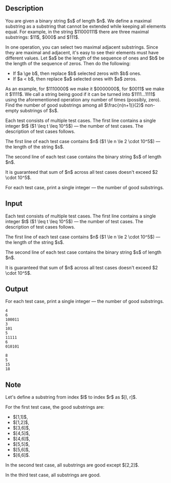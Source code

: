 ## Description

<div><p>You are given a binary string $s$ of length $n$. We define a <span class="tex-font-style-it">maximal substring</span> as a substring that cannot be extended while keeping all elements equal. For example, in the string $11000111$ there are three maximal substrings: $11$, $000$ and $111$.</p><p>In one operation, you can select two maximal adjacent substrings. Since they are maximal and adjacent, it's easy to see their elements must have different values. Let $a$ be the length of the sequence of ones and $b$ be the length of the sequence of zeros. Then do the following:</p><ul><li> If $a \ge b$, then replace $b$ selected zeros with $b$ ones. </li><li> If $a &lt; b$, then replace $a$ selected ones with $a$ zeros.</li></ul><p>As an example, for $1110000$ we make it $0000000$, for $0011$ we make it $1111$. We call a string being <span class="tex-font-style-it">good</span> if it can be turned into $1111...1111$ using the aforementioned operation any number of times (possibly, zero). Find the number of good substrings among all $\frac{n(n+1)}{2}$ non-empty substrings of $s$.</p></div><div class="input-specification"><p>Each test consists of multiple test cases. The first line contains a single integer $t$ ($1 \leq t \leq 10^5$) — the number of test cases. The description of test cases follows.</p><p>The first line of each test case contains $n$ ($1 \le n \le 2 \cdot 10^5$) — the length of the string $s$.</p><p>The second line of each test case contains the binary string $s$ of length $n$. </p><p>It is guaranteed that sum of $n$ across all test cases doesn't exceed $2 \cdot 10^5$.</p></div><div class="output-specification"><p>For each test case, print a single integer — the number of good substrings.</p></div>

## Input

<p>Each test consists of multiple test cases. The first line contains a single integer $t$ ($1 \leq t \leq 10^5$) — the number of test cases. The description of test cases follows.</p><p>The first line of each test case contains $n$ ($1 \le n \le 2 \cdot 10^5$) — the length of the string $s$.</p><p>The second line of each test case contains the binary string $s$ of length $n$. </p><p>It is guaranteed that sum of $n$ across all test cases doesn't exceed $2 \cdot 10^5$.</p>

## Output

<p>For each test case, print a single integer — the number of good substrings.</p>





```input1|2,3,6,7
4
6
100011
3
101
5
11111
6
010101
```




```output1
8
5
15
18
```



## Note

<p>Let's define a substring from index $l$ to index $r$ as $[l, r]$.</p><p>For the first test case, the good substrings are:</p><ul> <li> $[1,1]$, </li><li> $[1,2]$, </li><li> $[3,6]$, </li><li> $[4,5]$, </li><li> $[4,6]$, </li><li> $[5,5]$, </li><li> $[5,6]$, </li><li> $[6,6]$. </li></ul><p>In the second test case, all substrings are good except $[2,2]$.</p><p>In the third test case, all substrings are good.</p>
